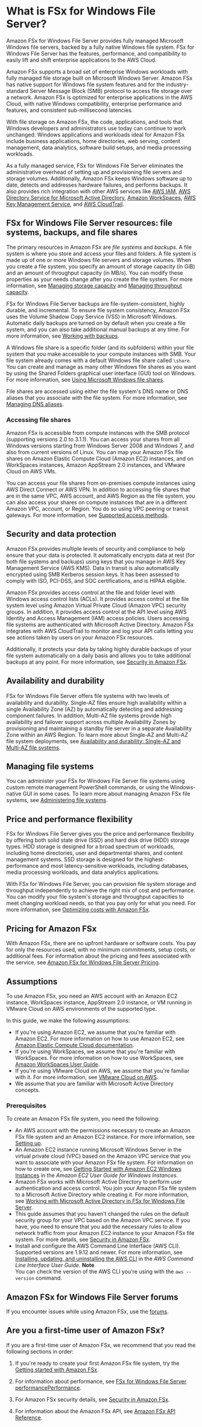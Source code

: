 # What is FSx for Windows File Server?<a name="what-is"></a>

Amazon FSx for Windows File Server provides fully managed Microsoft Windows file servers, backed by a fully native Windows file system\. FSx for Windows File Server has the features, performance, and compatibility to easily lift and shift enterprise applications to the AWS Cloud\.

Amazon FSx supports a broad set of enterprise Windows workloads with fully managed file storage built on Microsoft Windows Server\. Amazon FSx has native support for Windows file system features and for the industry\-standard Server Message Block \(SMB\) protocol to access file storage over a network\. Amazon FSx is optimized for enterprise applications in the AWS Cloud, with native Windows compatibility, enterprise performance and features, and consistent sub\-millisecond latencies\.

With file storage on Amazon FSx, the code, applications, and tools that Windows developers and administrators use today can continue to work unchanged\. Windows applications and workloads ideal for Amazon FSx include business applications, home directories, web serving, content management, data analytics, software build setups, and media processing workloads\.

As a fully managed service, FSx for Windows File Server eliminates the administrative overhead of setting up and provisioning file servers and storage volumes\. Additionally, Amazon FSx keeps Windows software up to date, detects and addresses hardware failures, and performs backups\. It also provides rich integration with other AWS services like [AWS IAM](https://docs.aws.amazon.com/IAM/latest/UserGuide/introduction.html), [AWS Directory Service for Microsoft Active Directory](https://docs.aws.amazon.com/directoryservice/latest/admin-guide/directory_microsoft_ad.html), [Amazon WorkSpaces](https://docs.aws.amazon.com/workspaces/latest/adminguide/amazon-workspaces.html), [AWS Key Management Service](https://docs.aws.amazon.com/kms/latest/developerguide/overview.html), and [AWS CloudTrail](https://docs.aws.amazon.com/awscloudtrail/latest/userguide/cloudtrail-user-guide.html)\.

## FSx for Windows File Server resources: file systems, backups, and file shares<a name="fsx-resources"></a>

The primary resources in Amazon FSx are *file systems* and *backups*\. A file system is where you store and access your files and folders\. A file system is made up of one or more Windows file servers and storage volumes\. When you create a file system, you specify an amount of storage capacity \(in GiB\) and an amount of throughput capacity \(in MB/s\)\. You can modify these properties as your needs change after you create the file system\. For more information, see [Managing storage capacity](managing-storage-capacity.md) and [Managing throughput capacity](managing-throughput-capacity.md)\. 

FSx for Windows File Server backups are file\-system\-consistent, highly durable, and incremental\. To ensure file system consistency, Amazon FSx uses the Volume Shadow Copy Service \(VSS\) in Microsoft Windows\. Automatic daily backups are turned on by default when you create a file system, and you can also take additional manual backups at any time\. For more information, see [Working with backups](using-backups.md)\.

A Windows file share is a specific folder \(and its subfolders\) within your file system that you make accessible to your compute instances with SMB\. Your file system already comes with a default Windows file share called `\share`\. You can create and manage as many other Windows file shares as you want by using the Shared Folders graphical user interface \(GUI\) tool on Windows\. For more information, see [Using Microsoft Windows file shares](using-file-shares.md)\.

File shares are accessed using either the file system's DNS name or DNS aliases that you associate with the file system\. For more information, see [Managing DNS aliases](managing-dns-aliases.md)\.

### Accessing file shares<a name="fsx-access-shares"></a>

Amazon FSx is accessible from compute instances with the SMB protocol \(supporting versions 2\.0 to 3\.1\.1\)\. You can access your shares from all Windows versions starting from Windows Server 2008 and Windows 7, and also from current versions of Linux\. You can map your Amazon FSx file shares on Amazon Elastic Compute Cloud \(Amazon EC2\) instances, and on WorkSpaces instances, Amazon AppStream 2\.0 instances, and VMware Cloud on AWS VMs\. 

You can access your file shares from on\-premises compute instances using AWS Direct Connect or AWS VPN\. In addition to accessing file shares that are in the same VPC, AWS account, and AWS Region as the file system, you can also access your shares on compute instances that are in a different Amazon VPC, account, or Region\. You do so using VPC peering or transit gateways\. For more information, see [Supported access methods](supported-fsx-clients.md#access-methods)\. 

## Security and data protection<a name="security-considerations"></a>

Amazon FSx provides multiple levels of security and compliance to help ensure that your data is protected\. It automatically encrypts data at rest \(for both file systems and backups\) using keys that you manage in AWS Key Management Service \(AWS KMS\)\. Data in transit is also automatically encrypted using SMB Kerberos session keys\. It has been assessed to comply with ISO, PCI\-DSS, and SOC certifications, and is HIPAA eligible\.

Amazon FSx provides access control at the file and folder level with Windows access control lists \(ACLs\)\. It provides access control at the file system level using Amazon Virtual Private Cloud \(Amazon VPC\) security groups\. In addition, it provides access control at the API level using AWS Identity and Access Management \(IAM\) access policies\. Users accessing file systems are authenticated with Microsoft Active Directory\. Amazon FSx integrates with AWS CloudTrail to monitor and log your API calls letting you see actions taken by users on your Amazon FSx resources\.

Additionally, it protects your data by taking highly durable backups of your file system automatically on a daily basis and allows you to take additional backups at any point\. For more information, see [Security in Amazon FSx](security.md)\.

## Availability and durability<a name="avail_durability"></a>

FSx for Windows File Server oﬀers file systems with two levels of availability and durability\. Single\-AZ files ensure high availability within a single Availability Zone \(AZ\) by automatically detecting and addressing component failures\. In addition, Multi\-AZ file systems provide high availability and failover support across multiple Availability Zones by provisioning and maintaining a standby file server in a separate Availability Zone within an AWS Region\. To learn more about Single\-AZ and Multi\-AZ file system deployments, see [Availability and durability: Single\-AZ and Multi\-AZ file systems](high-availability-multiAZ.md)\.

## Managing file systems<a name="managing-FSxW"></a>

You can administer your FSx for Windows File Server file systems using custom remote management PowerShell commands, or using the Windows\-native GUI in some cases\. To learn more about managing Amazon FSx file systems, see [Administering file systems](administering-file-systems.md)\.

## Price and performance flexibility<a name="price-perf-flexibility"></a>

FSx for Windows File Server gives you the price and performance flexibility by offering both solid state drive \(SSD\) and hard disk drive \(HDD\) storage types\. HDD storage is designed for a broad spectrum of workloads, including home directories, user and departmental shares, and content management systems\. SSD storage is designed for the highest\-performance and most latency\-sensitive workloads, including databases, media processing workloads, and data analytics applications\. 

With FSx for Windows File Server, you can provision file system storage and throughput independently to achieve the right mix of cost and performance\. You can modify your file system's storage and throughput capacities to meet changing workload needs, so that you pay only for what you need\. For more information, see [Optimizing costs with Amazon FSx](optimize-fsx-costs.md)\.



## Pricing for Amazon FSx<a name="pricing"></a>

With Amazon FSx, there are no upfront hardware or software costs\. You pay for only the resources used, with no minimum commitments, setup costs, or additional fees\. For information about the pricing and fees associated with the service, see [Amazon FSx for Windows File Server Pricing](http://aws.amazon.com/fsx/windows/pricing)\.

## Assumptions<a name="assumptions"></a>

To use Amazon FSx, you need an AWS account with an Amazon EC2 instance, WorkSpaces instance, AppStream 2\.0 instance, or VM running in VMware Cloud on AWS environments of the supported type\.

In this guide, we make the following assumptions:
+ If you're using Amazon EC2, we assume that you're familiar with Amazon EC2\. For more information on how to use Amazon EC2, see [Amazon Elastic Compute Cloud documentation](https://docs.aws.amazon.com/ec2)\.
+ If you're using WorkSpaces, we assume that you're familiar with WorkSpaces\. For more information on how to use WorkSpaces, see [Amazon WorkSpaces User Guide](https://docs.aws.amazon.com/workspaces/latest/userguide/)\.
+ If you're using VMware Cloud on AWS, we assume that you're familiar with it\. For more information, see [VMware Cloud on AWS](https://aws.amazon.com/vmware)\.
+ We assume that you are familiar with Microsoft Active Directory concepts\.

### Prerequisites<a name="prerequisites"></a>

To create an Amazon FSx file system, you need the following:
+ An AWS account with the permissions necessary to create an Amazon FSx file system and an Amazon EC2 instance\. For more information, see [Setting up](setting-up.md)\.
+ An Amazon EC2 instance running Microsoft Windows Server in the virtual private cloud \(VPC\) based on the Amazon VPC service that you want to associate with your Amazon FSx file system\. For information on how to create one, see [Getting Started with Amazon EC2 Windows Instances](https://docs.aws.amazon.com/AWSEC2/latest/WindowsGuide/EC2_GetStarted.html) in the *Amazon EC2 User Guide for Windows Instances\.*
+ Amazon FSx works with Microsoft Active Directory to perform user authentication and access control\. You join your Amazon FSx file system to a Microsoft Active Directory while creating it\. For more information, see [Working with Microsoft Active Directory in FSx for Windows File Server](aws-ad-integration-fsxW.md)\.
+ This guide assumes that you haven't changed the rules on the default security group for your VPC based on the Amazon VPC service\. If you have, you need to ensure that you add the necessary rules to allow network traffic from your Amazon EC2 instance to your Amazon FSx file system\. For more details, see [Security in Amazon FSx](security.md)\.
+ Install and configure the AWS Command Line Interface \(AWS CLI\)\. Supported versions are 1\.9\.12 and newer\. For more information, see [Installing, updating, and uninstalling the AWS CLI](https://docs.aws.amazon.com/cli/latest/userguide/installing.html) in the *AWS Command Line Interface User Guide\.*
**Note**  
You can check the version of the AWS CLI you're using with the `aws --version` command\.

## Amazon FSx for Windows File Server forums<a name="fsx-forums"></a>

If you encounter issues while using Amazon FSx, use the [forums](https://forums.aws.amazon.com/forum.jspa?forumID=308)\.

## Are you a first\-time user of Amazon FSx?<a name="first-time-user"></a>

If you are a first\-time user of Amazon FSx, we recommend that you read the following sections in order:

1. If you're ready to create your first Amazon FSx file system, try the [Getting started with Amazon FSx](getting-started.md)\.

1. For information about performance, see [FSx for Windows File Server performancePerformance](performance.md)\.

1. For Amazon FSx security details, see [Security in Amazon FSx](security.md)\.

1. For information about the Amazon FSx API, see [Amazon FSx API Reference](https://docs.aws.amazon.com/fsx/latest/APIReference/Welcome.html)\.